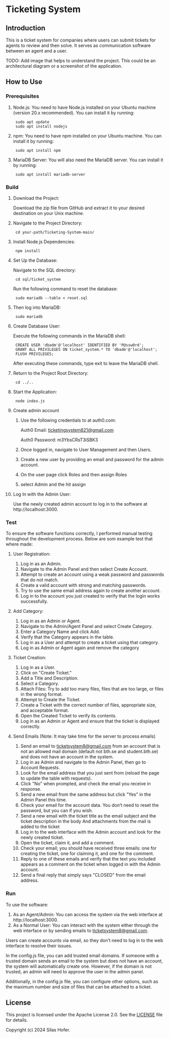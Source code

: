 # Ticketing System


## Introduction

This is a ticket system for companies where users can submit tickets for agents to review and then solve. 
It serves as communication software between an agent and a user.

TODO: Add image that helps to understand the project.
This could be an architectural diagram or a screenshot of the application.

## How to Use

### Prerequisites

1. Node.js: You need to have Node.js installed on your Ubuntu machine  (version 20.x recommended). You can install it by running:

        sudo apt update 
        sudo apt install nodejs

1. npm: You need to have npm installed on your Ubuntu machine. You can install it by running:

        sudo apt install npm

2. MariaDB Server: You will also need the MariaDB server. You can install it by running: 

        sudo apt install mariadb-server

### Build


1. Download the Project:

    Download the zip file from GitHub and extract it to your desired destination on your Unix machine.

2. Navigate to the Project Directory:

        cd your-path/Ticketing-System-main/

3. Install Node.js Dependencies:

        npm install

4. Set Up the Database:

    Navigate to the SQL directory:

        cd sql/ticket_system

    Run the following command to reset the database:

        sudo mariadb --table < reset.sql

5. Then log into MariaDB:

        sudo mariadb

6. Create Database User:

    Execute the following commands in the MariaDB shell:

        CREATE USER 'dbadm'@'localhost' IDENTIFIED BY 'P@ssw0rd';
        GRANT ALL PRIVILEGES ON ticket_system.* TO 'dbadm'@'localhost';
        FLUSH PRIVILEGES;

    After executing these commands, type exit to leave the MariaDB shell.

7. Return to the Project Root Directory:

        cd ../..

8. Start the Application:

        node index.js

9. Create admin account

    1. Use the following credentials to at auth0.com:

        Auth0 Email: ticketingsystem821@gmail.com

        Auth0 Password: m3YbsCRsT3iSBK3

    2. Once logged in, navigate to User Management and then Users.

    3. Create a new user by providing an email and password for the admin account.

    4. On the user page click Roles and then assign Roles

    5. select Admin and the hit assign


10. Log In with the Admin User:

    Use the newly created admin account to log in to the software at http://localhost:3000.

### Test

To ensure the software functions correctly, I performed manual testing throughout the development process. Below are som example test that where made:

1. User Registration:

    1. Log in as an Admin.
    2. Navigate to the Admin Panel and then select Create Account.
    3. Attempt to create an account using a weak password and passwords that do not match.
    4. Create a valid account with strong and matching passwords.
    5. Try to use the same email address again to create another account.
    6. Log in to the account you just created to verify that the login works successfully.

2. Add Category:

    1. Log in as an Admin or Agent.
    2. Navigate to the Admin/Agent Panel and select Create Category.
    3. Enter a Category Name and click Add.
    4. Verify that the Category appears in the table.
    5. Log in as a User and attempt to create a ticket using that category.
    6. Log in as Admin or Agent again and remove the category


3. Ticket Creation:
    1. Log in as a User.
    2. Click on "Create Ticket."
    3. Add a Title and Description.
    4. Select a Category.
    5. Attach Files:
    Try to add too many files, files that are too large, or files in the wrong format.
    6. Attempt to Create the Ticket.
    7. Create a Ticket with the correct number of files, appropriate size, and acceptable format.
    8. Open the Created Ticket to verify its contents.
    9. Log in as an Admin or Agent and ensure that the ticket is displayed correctly.

4. Send Emails (Note: It may take time for the server to process emails)
    1. Send an email to ticketsystem8@gmail.com from an account that is not an allowed mail domain (default not bth.se and student.bth.se) and does not have an account in the system.
    2. Log in as Admin and navigate to the Admin Panel, then go to Account Requests.
    3. Look for the email address that you just sent from (reload the page to update the table with requests).
    4. Click "No" when prompted, and check the email you receive in response.
    5. Send a new email from the same address but click "Yes" in the Admin Panel this time.
    6. Check your email for the account data. You don’t need to reset the password, but you can if you wish.
    8. Send a new email with the ticket title as the email subject and the ticket description in the body And attachments from the mail is added to the ticket
    9. Log in to the web interface with the Admin account and look for the newly created ticket.
    10. Open the ticket, claim it, and add a comment.
    11. Check your email; you should have received three emails: one for creating the ticket, one for claiming it, and one for the comment.
    12. Reply to one of these emails and verify that the text you included appears as a comment on the ticket when logged in with the Admin account.
    13. Send a final reply that simply says "CLOSED" from the email address.



### Run

To use the software:

1. As an Agent/Admin: You can access the system via the web interface at http://localhost:3000.
2. As a Normal User: You can interact with the system either through the web interface or by sending emails to ticketsystem8@gmail.com.

Users can create accounts via email, so they don’t need to log in to the web interface to resolve their issues.

In the config.js file, you can add trusted email domains. If someone with a trusted domain sends an email to the system but does not have an account, the system will automatically create one. However, if the domain is not trusted, an admin will need to approve the user in the admin panel.

Additionally, in the config.js file, you can configure other options, such as the maximum number and size of files that can be attached to a ticket.


## License

This project is licensed under the Apache License 2.0. See the [LICENSE](LICENSE) file for details.

Copyright (c) 2024 Silas Hofer.


 




